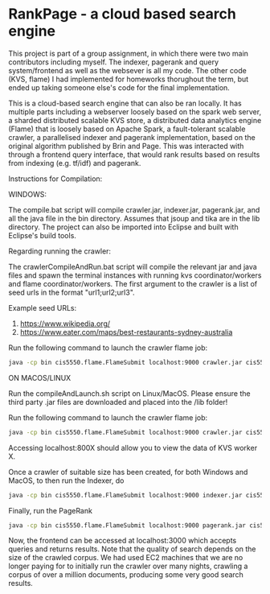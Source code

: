 # RankPage - a cloud based search engine

This project is part of a group assignment, in which there were two main contributors including myself. The indexer, pagerank and query system/frontend as well as the websever is all my code. The other code (KVS, flame) I had implemented for homeworks thorughout the term, but ended up taking someone else's code for the final implementation.

This is a cloud-based search engine that can also be ran locally. It has multiple parts including a webserver loosely based on the spark web server, a sharded distributed scalable KVS store, a distributed data analytics engine (Flame) that is loosely based on Apache Spark, a fault-tolerant scalable crawler, a parallelised indexer and pagerank implementation, based on the original algorithm published by Brin and Page. This was interacted with through a frontend query interface, that would rank results based on results from indexing (e.g. tf/idf) and pagerank.

Instructions for Compilation:

WINDOWS:

The compile.bat script will compile crawler.jar, indexer.jar, pagerank.jar, and all the java file in the bin directory. Assumes that jsoup and tika are in the lib directory. The project can also be imported into Eclipse and built with Eclipse's build tools.

Regarding running the crawler:

The crawlerCompileAndRun.bat script will compile the relevant jar and java files and spawn the terminal instances with running kvs coordinator/workers and flame coordinator/workers.
The first argument to the crawler is a list of seed urls in the format "url1;url2;url3".

Example seed URLs:
1. https://www.wikipedia.org/
2. https://www.eater.com/maps/best-restaurants-sydney-australia

Run the following command to launch the crawler flame job:

```bash
java -cp bin cis5550.flame.FlameSubmit localhost:9000 crawler.jar cis5550.jobs.Crawler "https://www.wikipedia.org/;https://www.eater.com/maps/best-restaurants-sydney-australia
```

ON MACOS/LINUX

Run the compileAndLaunch.sh script on Linux/MacOS. Please ensure the third party .jar files are downloaded and placed into the /lib folder!

Run the following command to launch the crawler flame job:

```bash
java -cp bin cis5550.flame.FlameSubmit localhost:9000 crawler.jar cis5550.jobs.Crawler https://www.wikipedia.org/;https://www.eater.com/maps/best-restaurants-sydney-australia
```

Accessing localhost:800X should allow you to view the data of KVS worker X.

Once a crawler of suitable size has been created, for both Windows and MacOS, to then run the Indexer, do

```bash
java -cp bin cis5550.flame.FlameSubmit localhost:9000 indexer.jar cis5550.jobs.Indexer
```

Finally, run the PageRank

```bash
java -cp bin cis5550.flame.FlameSubmit localhost:9000 pagerank.jar cis5550.jobs.PageRank
```

Now, the frontend can be accessed at localhost:3000 which accepts queries and returns results.
Note that the quality of search depends on the size of the crawled corpus. We had used EC2 machines that we are no longer paying for to initially run the crawler over many nights, crawling a corpus of over a million documents, producing some very good search results.

